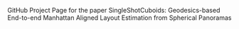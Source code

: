 GitHub Project Page for the paper SingleShotCuboids: Geodesics-based End-to-end Manhattan Aligned Layout Estimation from Spherical Panoramas